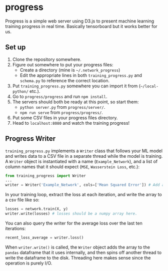 # progress
Progress is a simple web server using D3.js to present machine learning training progress in real time. 
Basically tensorboard but it works better for us.

## Set up
1. Clone the repository somewhere.
2. Figure out somewhere to put your progress files:
   * Create a directory (mine is `~/.network_progress`)
   * Edit the appropriate lines in both `training_progress.py` and `schema.py` to reference the correct location.
3. Put `training_progress.py` somewhere you can import it from (`~/local-python/` etc.).
4. Go to `progress/progress` and run `npm install`.
5. The servers should both be ready at this point, so start them:
   * `python server.py` from `progress/server/`.
   * `npm run serve` from `progress/progress/`.
6. Put some CSV files in your progress files directory.
7. Head to `localhost:8080` and watch the training progress!


## Progress Writer
`training_progress.py` implements a `Writer` class that follows your ML model and writes data to a CSV file 
in a separate thread while the model is training. A `Writer` object is instantiated with a
name (`Example_Network`), and a list of column names that it should expect (`MSE`, `Wasserstein Loss`, etc.):

```python
from training_progress import Writer
...
writer = Writer('Example_Network', cols=['Mean Squared Error']) # Add as many losses to the list as you want.
```

In your training loop, extract the loss at each iteration, and write the array to a csv file like so:

```python
losses = network.train(X, y)
writer.write(losses) # losses should be a numpy array here.
```

You can also query the writer for the average loss over the last ten iterations:

```python
recent_loss_average = writer.loss()
```

When `writer.write()` is called, the `Writer` object adds the array to the `pandas` dataframe that it uses internally,
and then spins off another thread to write the dataframe to the disk. Threading here makes sense since the operation
is purely I/O.
